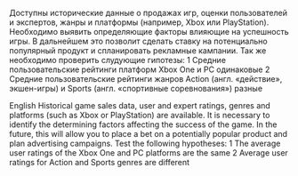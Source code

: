 Доступны исторические данные о продажах игр, оценки пользователей и экспертов, жанры и платформы (например, Xbox или PlayStation). 
Необходимо выявить определяющие факторы влияющие  на успешность игры. 
В дальнейшем это позволит сделать ставку на потенциально популярный продукт и спланировать рекламные кампании.
Так же необходимо проверить слудующие гипотезы:
1 Средние пользовательские рейтинги платформ Xbox One и PC одинаковые
2 Средние пользовательские рейтинги жанров Action (англ. «действие», экшен-игры) и Sports (англ. «спортивные соревнования») разные

English
Historical game sales data, user and expert ratings, genres and platforms (such as Xbox or PlayStation) are available.
It is necessary to identify the determining factors affecting the success of the game.
In the future, this will allow you to place a bet on a potentially popular product and plan advertising campaigns.
Test the following hypotheses:
1 The average user ratings of the Xbox One and PC platforms are the same
2 Average user ratings for Action and Sports genres are different